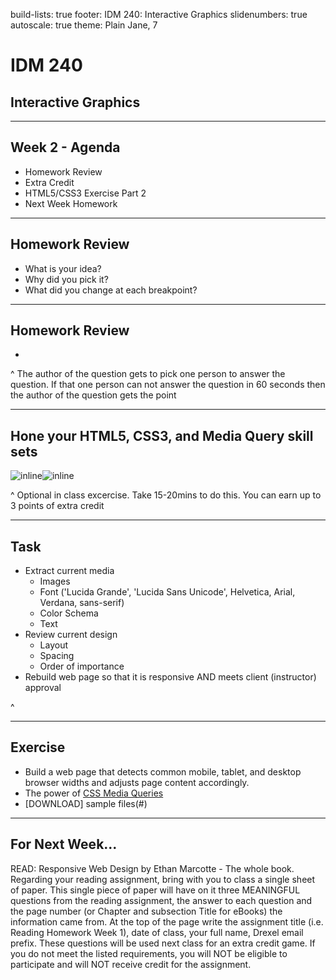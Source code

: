 build-lists: true
footer: IDM 240: Interactive Graphics
slidenumbers: true
autoscale: true
theme: Plain Jane, 7

# IDM 240
## Interactive Graphics

---
## Week 2 - Agenda
- Homework Review
- Extra Credit
- HTML5/CSS3 Exercise Part 2 
- Next Week Homework

---
## Homework Review
- What is your idea?
- Why did you pick it?
- What did you change at each breakpoint?

---
## Homework Review
- 

^ The author of the question gets to pick one person to answer the question. If that one person can not answer the question in 60 seconds then the author of the question gets the point

---
## Hone your HTML5, CSS3, and Media Query skill sets

![inline](http://digm.drexel.edu/bblearn/idm240_weekly_exercises/w03-students/content-wwdc14/landing-page-full.png)![inline](http://digm.drexel.edu/bblearn/idm240_weekly_exercises/w03-students/content-wwdc14/landing-page-mobile.png)

^ Optional in class excercise. Take 15-20mins to do this. You can earn up to 3 points of extra credit

---

## Task
- Extract current media
    - Images
    - Font ('Lucida Grande', 'Lucida Sans Unicode', Helvetica, Arial, Verdana, sans-serif)
    - Color Schema
    - Text
- Review current design
    - Layout
    - Spacing
    - Order of importance
- Rebuild web page so that it is responsive AND meets client (instructor) approval



^ 

---
## Exercise 
     
- Build a web page that detects common mobile, tablet, and desktop browser widths and adjusts page content accordingly.
- The power of [CSS Media Queries](http://cssmediaqueries.com/overview.html)
- [DOWNLOAD] sample files(#)

---


## For Next Week...
READ: Responsive Web Design by Ethan Marcotte - The whole book.
Regarding your reading assignment, bring with you to class a single sheet of paper. This single piece of paper will have on it three MEANINGFUL questions from the reading assignment, the answer to each question and the page number (or Chapter and subsection Title for eBooks) the information came from. At the top of the page write the assignment title (i.e. Reading Homework Week 1), date of class, your full name, Drexel email prefix. These questions will be used next class for an extra credit game. If you do not meet the listed requirements, you will NOT be eligible to participate and will NOT receive credit for the assignment.

